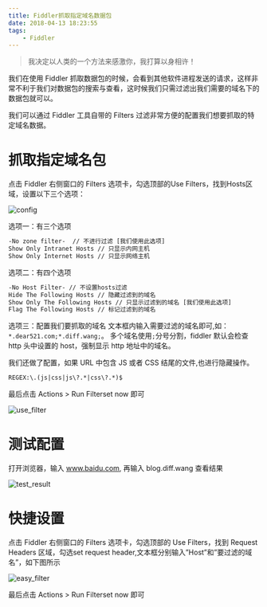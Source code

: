 ```yaml
---
title: Fiddler抓取指定域名数据包
date: 2018-04-13 18:23:55
tags: 
    - Fiddler
---
```


> 我决定以人类的一个方法来感激你，我打算以身相许！

我们在使用 Fiddler 抓取数据包的时候，会看到其他软件进程发送的请求，这样非常不利于我们对数据包的搜索与查看，这时候我们只需过滤出我们需要的域名下的数据包就可以。

<!-- more -->

我们可以通过 Fiddler 工具自带的 Filters 过滤非常方便的配置我们想要抓取的特定域名数据。

# 抓取指定域名包

点击 Fiddler 右侧窗口的 Filters 选项卡，勾选顶部的Use Filters，找到Hosts区域，设置以下三个选项：

![config](/img/201804/fiddler_filter/conf_01.jpg)

选项一：有三个选项

``` Html
-No zone filter-  // 不进行过滤 [我们使用此选项]
Show Only Intranet Hosts // 只显示内网主机
Show Only Internet Hosts // 只显示网络主机
```

选项二：有四个选项

``` Html
-No Host Filter- // 不设置hosts过滤
Hide The Following Hosts // 隐藏过滤到的域名
Show Only The Following Hosts // 只显示过滤到的域名 [我们使用此选项]
Flag The Following Hosts // 标记过滤到的域名
```

选项三：配置我们要抓取的域名
文本框内输入需要过滤的域名即可,如：`*.dear521.com;*.diff.wang;`。
多个域名使用`;`分号分割，fiddler 默认会检查 http 头中设置的 host，强制显示 http 地址中的域名。


我们还做了配置，如果 URL 中包含 JS 或者 CSS 结尾的文件,也进行隐藏操作。

``` Html
REGEX:\.(js|css|js\?.*|css\?.*)$
```

最后点击 Actions > Run Filterset now 即可

![use_filter](/img/201804/fiddler_filter/use_filter.jpg)

# 测试配置

打开浏览器，输入 www.baidu.com, 再输入 blog.diff.wang 查看结果

![test_result](/img/201804/fiddler_filter/test_result.jpg)

# 快捷设置

点击 Fiddler 右侧窗口的 Filters 选项卡，勾选顶部的 Use Filters，找到 Request Headers 区域，勾选set request header,文本框分别输入”Host”和”要过滤的域名”，如下图所示

![easy_filter](/img/201804/fiddler_filter/easy_filter.jpg)

最后点击 Actions > Run Filterset now 即可